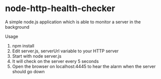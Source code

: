 # node-http-health-checker
A simple node.js application which is able to monitor a server in the background

Usage

1. npm install
2. Edit server.js, serverUrl variable to your HTTP server
3. Start with node server.js
4. It will check on the server every 5 seconds 
5. Open the browser on localhost:4445 to hear the alarm when the server should go down
